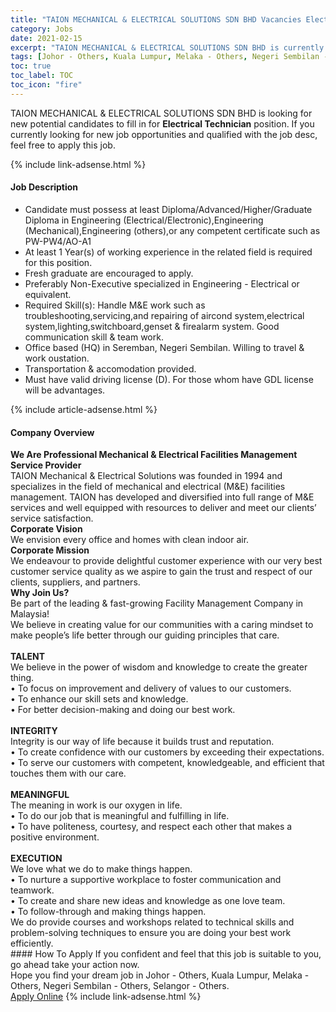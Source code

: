 ```yaml
---
title: "TAION MECHANICAL & ELECTRICAL SOLUTIONS SDN BHD Vacancies Electrical Technician" 
category: Jobs 
date: 2021-02-15 
excerpt: "TAION MECHANICAL & ELECTRICAL SOLUTIONS SDN BHD is currently looking for suitable person to fill in the Electrical Technician which based in Johor - Others, Kuala Lumpur, Melaka - Others, Negeri Sembilan - Others, Selangor - Others" 
tags: [Johor - Others, Kuala Lumpur, Melaka - Others, Negeri Sembilan - Others, Selangor - Others] 
toc: true 
toc_label: TOC 
toc_icon: "fire" 
--- 
```


<p>TAION MECHANICAL & ELECTRICAL SOLUTIONS SDN BHD is looking for new potential candidates to fill in for <b>Electrical Technician</b> position. If you currently looking for new job opportunities and qualified with the job desc, feel free to apply this job.
</p>{% include link-adsense.html %} 
<div><div><h4>Job Description</h4></div><div><div><span><div><ul><li>Candidate must possess at least Diploma/Advanced/Higher/Graduate Diploma in Engineering (Electrical/Electronic),Engineering (Mechanical),Engineering (others),or any competent certificate such as PW-PW4/AO-A1</li><li>At least 1&#160;Year(s) of working experience in the related field is required for this position.</li><li>Fresh graduate are encouraged to apply.</li><li>Preferably Non-Executive specialized in Engineering - Electrical or equivalent.</li><li>Required Skill(s): Handle M&amp;E work such as troubleshooting,servicing,and repairing of aircond system,electrical system,lighting,switchboard,genset &amp; firealarm system. Good communication skill &amp; team work.</li><li>Office based (HQ) in Seremban, Negeri Sembilan. Willing to travel &amp; work oustation.</li><li>Transportation &amp; accomodation provided.</li><li>Must have valid driving license (D). For those whom have GDL license will be advantages.</li></ul></div></span></div></div></div> 
{% include article-adsense.html %} 
<div><div><h4>Company Overview</h4></div><div><div><span><div><div>
<div><strong>We Are Professional Mechanical &amp; Electrical Facilities Management Service Provider</strong><br>
TAION Mechanical &amp; Electrical Solutions was founded in 1994 and specializes in the field of mechanical and electrical (M&amp;E) facilities management. TAION has developed and diversified into full range of M&amp;E services and well equipped with resources to deliver and meet our clients&#8217; service satisfaction.</div>
<div><strong>Corporate Vision</strong><br>
We envision every office and homes with clean indoor air.</div>
<div><strong>Corporate Mission</strong><br>
We endeavour to provide delightful customer experience with our very best customer service quality as we aspire to gain the trust and respect of our clients, suppliers, and partners.</div>
<div><strong>Why Join Us?</strong><br>
Be part of the leading &amp; fast-growing Facility Management Company in Malaysia!<br>
We believe in creating value for our communities with a caring mindset to make people&#8217;s life better through our guiding principles that care.<br>
<br>
<strong>TALENT</strong><br>
We believe in the power of wisdom and knowledge to create the greater thing.<br>
&#8226; To focus on improvement and delivery of values to our customers.<br>
&#8226; To enhance our skill sets and knowledge.<br>
&#8226; For better decision-making and doing our best work.<br>
<br>
<strong>INTEGRITY</strong><br>
Integrity is our way of life because it builds trust and reputation.<br>
&#8226; To create confidence with our customers by exceeding their expectations.</div>
<div>
<div>&#8226; To serve our customers with competent, knowledgeable, and efficient that touches them with our care.<br>
<br>
<strong>MEANINGFUL</strong><br>
The meaning in work is our oxygen in life.<br>
&#8226; To do our job that is meaningful and fulfilling in life.<br>
&#8226; To have politeness, courtesy, and respect each other that makes a positive environment.<br>
<br>
<strong>EXECUTION</strong><br>
We love what we do to make things happen.<br>
&#8226; To nurture a supportive workplace to foster communication and teamwork.<br>
&#8226; To create and share new ideas and knowledge as one love team.<br>
&#8226; To follow-through and making things happen.</div>
<div>We do provide courses and workshops related to technical skills and problem-solving techniques to ensure you are doing your best work efficiently.</div>
</div>
</div></div></span></div></div></div> 
#### How To Apply 
If you confident and feel that this job is suitable to you, go ahead take your action now. <br/> 
Hope you find your dream job in Johor - Others, Kuala Lumpur, Melaka - Others, Negeri Sembilan - Others, Selangor - Others. <br/> 
<a href="https://www.jobstreet.com.my/en/job/electrical-technician-4481798?jobId=jobstreet-my-job-4481798&" class="btn btn--info" target="_blank" rel="nofollow noopenner">Apply Online</a> 
{% include link-adsense.html %} 